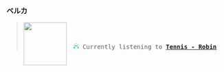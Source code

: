 ### ベルカ
<blockquote>
<kbd>
<a href="https://www.youtube.com/results?search_query=Tennis+Robin" target="_blank">
    <img align="left" width="100" height="100" src="https:&#x2F;&#x2F;lastfm.freetls.fastly.net&#x2F;i&#x2F;u&#x2F;174s&#x2F;1dcb5ec68b2d47a7a29d2e75c20579a7.png">
</a>
</br></br>

<p align="center"><img height="14" width="14" src="assets/listening.png"> Currently listening to <b><a href="https://www.youtube.com/results?search_query=Tennis+Robin" target="_blank">Tennis - Robin</a> </b></p>
</kbd>
</blockquote>


